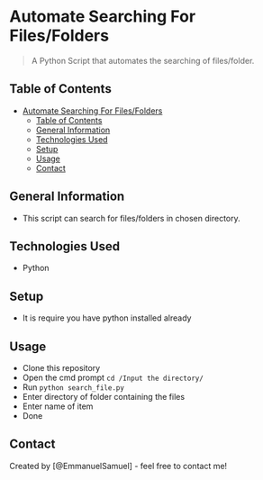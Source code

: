 # Automate Searching For Files/Folders
> A Python Script that automates the searching of files/folder.

## Table of Contents
- [Automate Searching For Files/Folders](#automate-searching-for-filesfolders)
	- [Table of Contents](#table-of-contents)
	- [General Information](#general-information)
	- [Technologies Used](#technologies-used)
	- [Setup](#setup)
	- [Usage](#usage)
	- [Contact](#contact)


## General Information
- This script can search for files/folders in chosen directory.

## Technologies Used
- Python

## Setup
- It is require you have python installed already

## Usage
- Clone this repository
- Open the cmd prompt
	`cd /Input the directory/`
- Run
	`python search_file.py`
- Enter directory of folder containing the files
- Enter name of item
- Done


## Contact
Created by [@EmmanuelSamuel] - feel free to contact me!
